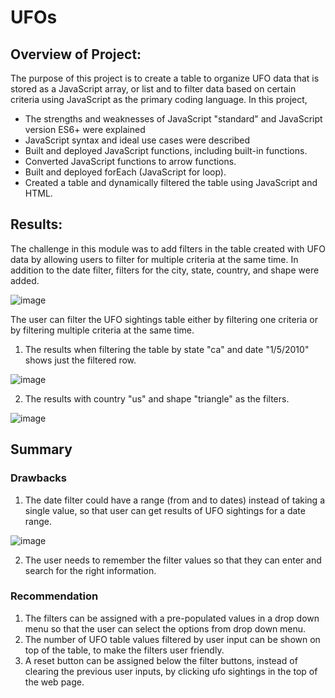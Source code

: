 # UFOs
## Overview of Project:
The purpose of this project is to create a table to organize UFO data that is stored as a JavaScript array, or list and to filter data based on certain criteria using JavaScript as the primary coding language. In this project, 
* The strengths and weaknesses of JavaScript "standard" and JavaScript version ES6+ were explained
* JavaScript syntax and ideal use cases were described
* Built and deployed JavaScript functions, including built-in functions.
* Converted JavaScript functions to arrow functions.
* Built and deployed forEach (JavaScript for loop).
* Created a table and dynamically filtered the table using JavaScript and HTML.

## Results:
The challenge in this module was to add filters in the table created with UFO data by allowing users to filter for multiple criteria at the same time. In addition to the date filter, filters for the city, state, country, and shape were added.

![image](https://user-images.githubusercontent.com/108298416/189553723-f448bfa2-1ac7-4873-9fbf-a2f2e553f13d.png)

The user can filter the UFO sightings table either by filtering one criteria or by filtering multiple criteria at the same time. 
1. The results when filtering the table by state "ca" and date "1/5/2010" shows just the filtered row.

![image](https://user-images.githubusercontent.com/108298416/189553944-21bf3d06-6885-4d90-9b91-752869c3cdb6.png)

2. The results with country "us" and shape "triangle" as the filters.

![image](https://user-images.githubusercontent.com/108298416/189554039-78674162-8ff2-4a11-ac87-16c93492d41c.png)

## Summary
### Drawbacks
1. The date filter could have a range (from and to dates) instead of taking a single value, so that user can get results of UFO sightings for a date range. 

![image](https://user-images.githubusercontent.com/108298416/189567297-8c577122-0cf5-49f0-9e4b-2106746e42d9.png)

2. The user needs to remember the filter values so that they can enter and search for the right information. 

### Recommendation
1. The filters can be assigned with a pre-populated values in a drop down menu so that the user can select the options from drop down menu.
2. The number of UFO table values filtered by user input can be shown on top of the table, to make the filters user friendly.
3. A reset button can be assigned below the filter buttons, instead of clearing the previous user inputs, by clicking ufo sightings in the top of the web page.





